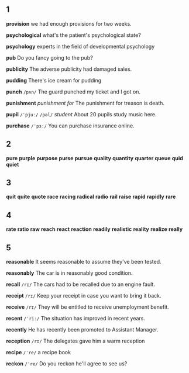 ## 1
**provision** 
we had enough provisions for two weeks.

**psychological** 
what's the patient's psychological state?

**psychology** 
experts in the field of developmental psychology

**pub** 
Do you fancy going to the pub?

**publicity** 
The adverse publicity had damaged sales.

**pudding** 
There's ice cream for pudding

**punch** 
`/pʌn/`
The guard punched my ticket and I got on.

**punishment** 
*punishment for*
The punishment for treason is death.

**pupil** 
`/ˈpjuː/` `/pəl/`
*student*
About 20 pupils study music here.

**purchase** 
`/ˈpɜː/`
You can purchase insurance online.

## 2
**pure** 
**purple** 
**purpose** 
**purse** 
**pursue** 
**quality** 
**quantity** 
**quarter** 
**queue** 
**quid** 
**quiet** 

## 3
**quit** 
**quite** 
**quote** 
**race**
**racing** 
**radical** 
**radio**
**rail** 
**raise** 
**rapid** 
**rapidly** 
**rare**  

## 4
**rate** 
**ratio** 
**raw** 
**reach** 
**react** 
**reaction** 
**readily** 
**realistic** 
**reality** 
**realize** 
**really** 

## 5
**reasonable** 
It seems reasonable to assume they've been tested.

**reasonably** 
The car is in reasonably good condition.

**recall** 
`/rɪ/`
The cars had to be recalled due to an engine fault.

**receipt** 
`/rɪ/`
Keep your receipt in case you want to bring it back.

**receive** 
`/rɪ/`
They will be entitled to receive unemployment benefit.

**recent** 
`/ˈriː/`
The situation has improved in recent years.

**recently** 
He has recently been promoted to Assistant Manager.

**reception** 
`/rɪ/`
The delegates gave him a warm reception

**recipe** 
`/ˈre/`
a recipe book

**reckon**
`/ˈre/`
Do you reckon he'll agree to see us?